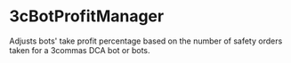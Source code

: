 # 3cBotProfitManager
Adjusts bots' take profit percentage based on the number of safety orders taken for a 3commas DCA bot or bots.
